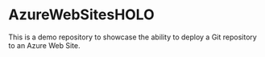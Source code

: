 AzureWebSitesHOLO
=================

This is a demo repository to showcase the ability to deploy a Git repository to an Azure Web Site.